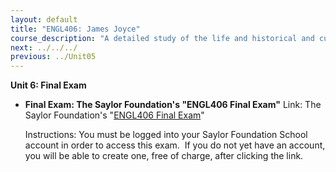 ```yaml
---
layout: default
title: "ENGL406: James Joyce"
course_description: "A detailed study of the life and historical and cultural contexts of the Irish short story writer and novelist James Joyce, including a close examination of his short-story collection Dubliners, as well as his novels Portrait of the Artist as a Young Man, Ulysses, and Finnegan’s Wake."
next: ../../../
previous: ../Unit05
---
```

**Unit 6: Final Exam** <span id="6"></span> 
-   **Final Exam: The Saylor Foundation's "ENGL406 Final Exam"**
    Link: The Saylor Foundation's "[ENGL406 Final
    Exam](http://school.saylor.org/mod/quiz/view.php?id=75)"  
      
     Instructions: You must be logged into your Saylor Foundation School
    account in order to access this <span class="il">exam</span>.  If
    you do not yet have an account, you will be able to create one, free
    of charge, after clicking the link.


